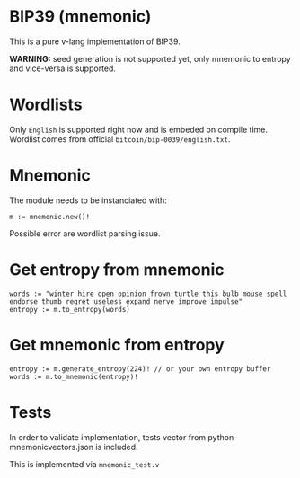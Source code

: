 # BIP39 (mnemonic)

This is a pure v-lang implementation of BIP39.

**WARNING:** seed generation is not supported yet, only mnemonic to entropy and vice-versa is supported.

# Wordlists

Only `English` is supported right now and is embeded on compile time.
Wordlist comes from official `bitcoin/bip-0039/english.txt`.

# Mnemonic

The module needs to be instanciated with:

```
m := mnemonic.new()!
```

Possible error are wordlist parsing issue.

# Get entropy from mnemonic

```
words := "winter hire open opinion frown turtle this bulb mouse spell endorse thumb regret useless expand nerve improve impulse"
entropy := m.to_entropy(words)
```

# Get mnemonic from entropy

```
entropy := m.generate_entropy(224)! // or your own entropy buffer
words := m.to_mnemonic(entropy)!
```

# Tests

In order to validate implementation, tests vector from python-mnemonicvectors.json is included.

This is implemented via `mnemonic_test.v`
